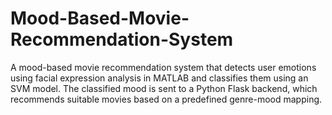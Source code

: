 # Mood-Based-Movie-Recommendation-System
A mood-based movie recommendation system that detects user emotions using facial expression analysis in MATLAB and classifies them using an SVM model. The classified mood is sent to a Python Flask backend, which recommends suitable movies based on a predefined genre-mood mapping.
